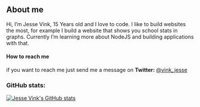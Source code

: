 <!-- 👋 Hi, I’m Jesse Vink
- 👀 I’m interested in computers and making software
- 🌱 I’m currently learning how to code better
- 💞️ I’m looking to collaborate on ...
- 📫 How to reach me ...
-->
## About me
Hi, I’m Jesse Vink, 15 Years old and I love to code. 
I like to build websites the most, for example I build a website that shows you school stats in graphs.
Currently I’m learning more about NodeJS and building applications with that.

#### How to reach me
if you want to reach me just send me a message on **Twitter:** [@vink_jesse](https://twitter.com/vink_jesse)

<!---
jesjsz12/jesjsz12 is a ✨ special ✨ repository because its `README.md` (this file) appears on your GitHub profile.
You can click the Preview link to take a look at your changes.
--->


### GitHub stats:


[![Jesse Vink's GitHub stats](https://github-readme-stats.vercel.app/api?username=jesjsz12&theme=dark)](https://github.com/anuraghazra/github-readme-stats)
